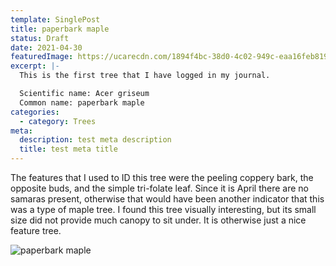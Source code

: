 ```yaml
---
template: SinglePost
title: paperbark maple
status: Draft
date: 2021-04-30
featuredImage: https://ucarecdn.com/1894f4bc-38d0-4c02-949c-eaa16feb8193/-/preview/-/enhance/100/
excerpt: |-
  This is the first tree that I have logged in my journal.

  Scientific name: Acer griseum
  Common name: paperbark maple
categories:
  - category: Trees
meta:
  description: test meta description
  title: test meta title
---
```

The features that I used to ID this tree were the peeling coppery bark, the opposite buds, and the simple tri-folate leaf. Since it is April there are no samaras present, otherwise that would have been another indicator that this was a type of maple tree. I found this tree visually interesting, but its small size did not provide much canopy to sit under. It is otherwise just a nice feature tree.

![paperbark maple](https://ucarecdn.com/085b024b-b68f-4d44-8ca7-d35c162cf10a/-/preview/-/enhance/100/ "Acer griseum")